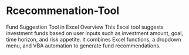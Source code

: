 # Rcecommenation-Tool
Fund Suggestion Tool in Excel
Overview
This Excel tool suggests investment funds based on user inputs such as investment amount, goal, time horizon, and risk appetite. It combines Excel functions, a dropdown menu, and VBA automation to generate fund recommendations.